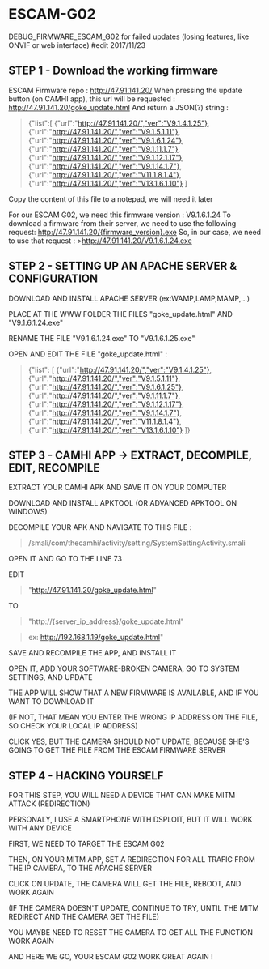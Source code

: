 # ESCAM-G02
DEBUG_FIRMWARE_ESCAM_G02 for failed updates (losing features, like ONVIF or web interface) #edit 2017/11/23

## STEP 1 - Download the working firmware

ESCAM Firmware repo : http://47.91.141.20/
When pressing the update button (on CAMHI app), this url will be requested : http://47.91.141.20/goke_update.html
And return a JSON(?) string : 

>{"list":[
>{"url":"http://47.91.141.20/","ver":"V9.1.4.1.25"},
>{"url":"http://47.91.141.20/","ver":"V9.1.5.1.11"},
>{"url":"http://47.91.141.20/","ver":"V9.1.6.1.24"},
>{"url":"http://47.91.141.20/","ver":"V9.1.11.1.7"},
>{"url":"http://47.91.141.20/","ver":"V9.1.12.1.17"},
>{"url":"http://47.91.141.20/","ver":"V9.1.14.1.7"},
>{"url":"http://47.91.141.20/","ver":"V11.1.8.1.4"},
>{"url":"http://47.91.141.20/","ver":"V13.1.6.1.10"}
>]

Copy the content of this file to a notepad, we will need it later

For our ESCAM G02, we need this firmware version : V9.1.6.1.24
To download a firmware from their server, we need to use the following request: http://47.91.141.20/{firmware_version}.exe
So, in our case, we need to use that request : >http://47.91.141.20/V9.1.6.1.24.exe                                          

## STEP 2 - SETTING UP AN APACHE SERVER & CONFIGURATION
 
DOWNLOAD AND INSTALL APACHE SERVER (ex:WAMP,LAMP,MAMP,...)

PLACE AT THE WWW FOLDER THE FILES "goke_update.html" AND "V9.1.6.1.24.exe"

RENAME THE FILE "V9.1.6.1.24.exe" TO "V9.1.6.1.25.exe"

OPEN AND EDIT THE FILE "goke_update.html" :
 
>{"list": [
>{"url":"http://47.91.141.20/","ver":"V9.1.4.1.25"},
>{"url":"http://47.91.141.20/","ver":"V9.1.5.1.11"},
>{"url":"http://47.91.141.20/","ver":"V9.1.6.1.25"},
>{"url":"http://47.91.141.20/","ver":"V9.1.11.1.7"},
>{"url":"http://47.91.141.20/","ver":"V9.1.12.1.17"},
>{"url":"http://47.91.141.20/","ver":"V9.1.14.1.7"},
>{"url":"http://47.91.141.20/","ver":"V11.1.8.1.4"},
>{"url":"http://47.91.141.20/","ver":"V13.1.6.1.10"}
>]}

## STEP 3 - CAMHI APP -> EXTRACT, DECOMPILE, EDIT, RECOMPILE 

EXTRACT YOUR CAMHI APK AND SAVE IT ON YOUR COMPUTER

DOWNLOAD AND INSTALL APKTOOL (OR ADVANCED APKTOOL ON WINDOWS)

DECOMPILE YOUR APK AND NAVIGATE TO THIS FILE : 

>/smali/com/thecamhi/activity/setting/SystemSettingActivity.smali

OPEN IT AND GO TO THE LINE 73

EDIT

>"http://47.91.141.20/goke_update.html"

TO 

>"http://{server_ip_address}/goke_update.html"

>ex: http://192.168.1.19/goke_update.html"
                                                
SAVE AND RECOMPILE THE APP, AND INSTALL IT

OPEN IT, ADD YOUR SOFTWARE-BROKEN CAMERA, GO TO SYSTEM SETTINGS, AND UPDATE

THE APP WILL SHOW THAT A NEW FIRMWARE IS AVAILABLE, AND IF YOU WANT TO DOWNLOAD IT

(IF NOT, THAT MEAN YOU ENTER THE WRONG IP ADDRESS ON THE FILE, SO CHECK YOUR LOCAL IP ADDRESS)

CLICK YES, BUT THE CAMERA SHOULD NOT UPDATE, BECAUSE SHE'S GOING TO GET THE FILE FROM THE ESCAM FIRMWARE SERVER

## STEP 4 - HACKING YOURSELF

FOR THIS STEP, YOU WILL NEED A DEVICE THAT CAN MAKE MITM ATTACK (REDIRECTION)

PERSONALY, I USE A SMARTPHONE WITH DSPLOIT, BUT IT WILL WORK WITH ANY DEVICE

FIRST, WE NEED TO TARGET THE ESCAM G02

THEN, ON YOUR MITM APP, SET A REDIRECTION FOR ALL TRAFIC FROM THE IP CAMERA, TO THE APACHE SERVER

CLICK ON UPDATE, THE CAMERA WILL GET THE FILE, REBOOT, AND WORK AGAIN

(IF THE CAMERA DOESN'T UPDATE, CONTINUE TO TRY, UNTIL THE MITM REDIRECT AND THE CAMERA GET THE FILE)

YOU MAYBE NEED TO RESET THE CAMERA TO GET ALL THE FUNCTION WORK AGAIN


AND HERE WE GO, YOUR ESCAM G02 WORK GREAT AGAIN !
